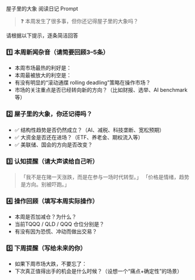 屋子里的大象 阅读日记 Prompt

> ❓ 本周发生了很多事，但你还记得屋子里的大象吗？

请根据以下提示，逐条简洁回答


### 1️⃣ 本周新闻杂音（请简要回顾3–5条）

* 本周市场最热的利好是：
* 本周最被放大的利空是：
* 有没有明显的“滚动通牒 rolling deadling”策略在操作市场？
* 市场的关注重点是否已经转向新的方向？（比如财报、选举、AI benchmark 等）


### 2️⃣ 屋子里的大象，你还记得吗？

* ✅ 结构性趋势是否仍然成立？（AI、减税、科技垄断、宽松预期）
* ✅ 大资金是否还在进场？（ETF、养老金、期权流入等）
* ✅ 美联储、国会的方向是否改变？


### 3️⃣ 认知提醒（请大声读给自己听）

> 「我不是在赌一天涨跌，而是在参与一场时代转型。」
> 「价格是情绪，趋势是方向。别被吓跑。」


### 4️⃣ 操作回顾（填写本周实际操作）

* 本周是否加减仓？为什么？
* 当前TQQQ / QLD / QQQ 仓位分别是？
* 有没有因为恐慌、冲动而做出交易？


### 5️⃣ 下周提醒（写给未来的你）

* 如果下周市场大跌，不要忘了：
* 下次真正值得出手的机会是什么时候？（设想一个“痛点+确定性”的场景）




